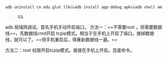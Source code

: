 ﻿```c
adb uninstall cn.edu.glut.llk&&adb install app-debug.apk&&adb shell am start -n cn.edu.glut.llk/cn.edu.glut.llk.MainActivity
```

> &&
> 

adb 局域网调试。首先手机手动开启端口。
方法一：==不需要root ，但需要数据线==，先数据线cmd开启 tcpip模式。相当于在手机上开启了端口。拨掉数据线，就可以了。==但手机重启后，得重新数据线一遍。==

方法二：root 权限开启tcpip模式。直接在手机上开启。百度命令。

